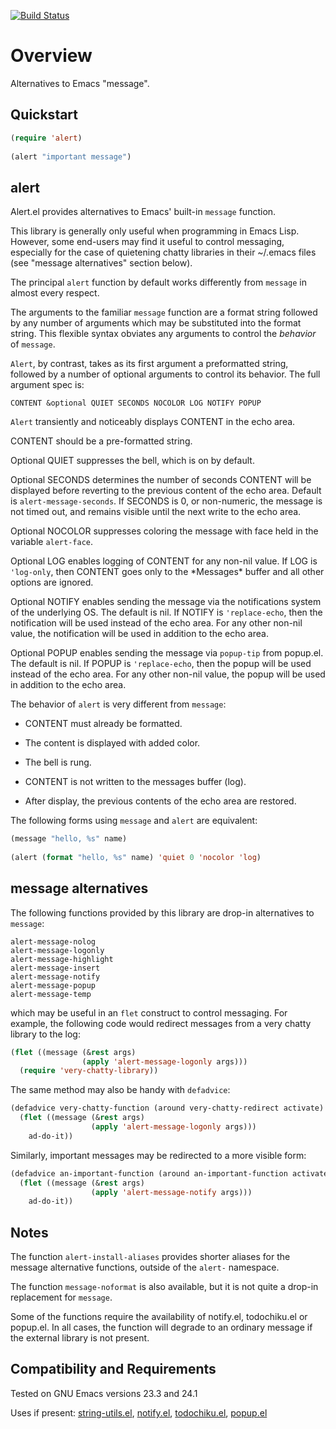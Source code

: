 [![Build Status](https://secure.travis-ci.org/rolandwalker/alert.png)](http://travis-ci.org/rolandwalker/alert)

Overview
========

Alternatives to Emacs "message".

Quickstart
----------

```lisp
(require 'alert)
 
(alert "important message")
```

alert
-----

Alert.el provides alternatives to Emacs' built-in `message` function.

This library is generally only useful when programming in Emacs Lisp.
However, some end-users may find it useful to control messaging,
especially for the case of quietening chatty libraries in their
~/.emacs files (see "message alternatives" section below).

The principal `alert` function by default works differently from
`message` in almost every respect.

The arguments to the familiar `message` function are a format string
followed by any number of arguments which may be substituted into the
format string.  This flexible syntax obviates any arguments to control
the *behavior* of `message`.

`Alert`, by contrast, takes as its first argument a preformatted
string, followed by a number of optional arguments to control
its behavior.  The full argument spec is:

	CONTENT &optional QUIET SECONDS NOCOLOR LOG NOTIFY POPUP

`Alert` transiently and noticeably displays CONTENT in the echo area.

CONTENT should be a pre-formatted string.

Optional QUIET suppresses the bell, which is on by default.

Optional SECONDS determines the number of seconds CONTENT will be
displayed before reverting to the previous content of the echo
area.  Default is `alert-message-seconds`.  If SECONDS is 0, or
non-numeric, the message is not timed out, and remains visible
until the next write to the echo area.

Optional NOCOLOR suppresses coloring the message with face held
in the variable `alert-face`.

Optional LOG enables logging of CONTENT for any non-nil value.
If LOG is `'log-only`, then CONTENT goes only to the \*Messages\*
buffer and all other options are ignored.

Optional NOTIFY enables sending the message via the notifications
system of the underlying OS.  The default is nil.  If NOTIFY is
`'replace-echo`, then the notification will be used instead of the
echo area.  For any other non-nil value, the notification will be
used in addition to the echo area.

Optional POPUP enables sending the message via `popup-tip` from
popup.el.  The default is nil.  If POPUP is `'replace-echo`, then
the popup will be used instead of the echo area.  For any other 
non-nil value, the popup will be used in addition to the echo area.

The behavior of `alert` is very different from `message`:

* CONTENT must already be formatted.

* The content is displayed with added color.

* The bell is rung.

* CONTENT is not written to the messages buffer (log).

* After display, the previous contents of the echo area are restored.

The following forms using `message` and `alert` are equivalent:

```lisp
(message "hello, %s" name)
 
(alert (format "hello, %s" name) 'quiet 0 'nocolor 'log)
```

message alternatives
--------------------

The following functions provided by this library are drop-in
alternatives to `message`:

	alert-message-nolog
	alert-message-logonly
	alert-message-highlight
	alert-message-insert
	alert-message-notify
	alert-message-popup
	alert-message-temp

which may be useful in an `flet` construct to control messaging.
For example, the following code would redirect messages from a very
chatty library to the log:

```lisp
(flet ((message (&rest args)
                (apply 'alert-message-logonly args)))
  (require 'very-chatty-library))
```

The same method may also be handy with `defadvice`:

```lisp
(defadvice very-chatty-function (around very-chatty-redirect activate)
  (flet ((message (&rest args)
                  (apply 'alert-message-logonly args)))
    ad-do-it))
```

Similarly, important messages may be redirected to a more visible
form:

```lisp
(defadvice an-important-function (around an-important-function activate)
  (flet ((message (&rest args)
                  (apply 'alert-message-notify args)))
    ad-do-it))
```

Notes
-----

The function `alert-install-aliases` provides shorter aliases
for the message alternative functions, outside of the `alert-`
namespace.

The function `message-noformat` is also available, but it is
not quite a drop-in replacement for `message`.

Some of the functions require the availability of notify.el,
todochiku.el or popup.el.  In all cases, the function will
degrade to an ordinary message if the external library is not
present.

Compatibility and Requirements
------------------------------

Tested on GNU Emacs versions 23.3 and 24.1

Uses if present: [string-utils.el](http://github.com/rolandwalker/string-utils), [notify.el](http://emacswiki.org/emacs/notify.el), [todochiku.el](http://www.emacswiki.org/emacs/ToDoChiKu),
[popup.el](http://github.com/auto-complete/popup-el)
